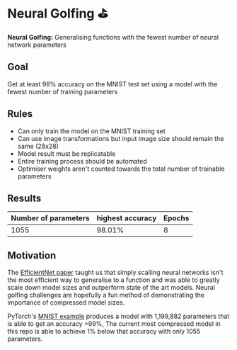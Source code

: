 # Neural Golfing ⛳
**Neural Golfing:** Generalising functions with the fewest number of neural network parameters

## Goal
Get at least 98% accuracy on the MNIST test set using a model with the fewest number of training parameters

## Rules
- Can only train the model on the MNIST training set
- Can use image transformations but input image size should remain the same (28x28)
- Model result must be replicatable
- Entire training process should be automated
- Optimiser weights aren't counted towards the total number of trainable parameters

## Results
| Number of parameters | highest accuracy | Epochs |
| -------------------- | ---------------- | ------ |
| 1055                 | 98.01%           | 8      |

## Motivation
The [EfficientNet paper](https://arxiv.org/abs/1905.11946) taught us that simply scalling neural networks isn't the most efficient way to generalise to a function and was able to greatly scale down model sizes and outperform state of the art models. Neural golfing challenges are hopefully a fun method of demonstrating the importance of compressed model sizes.

PyTorch's [MNIST example](https://github.com/pytorch/examples/blob/main/mnist/main.py) produces a model with 1,199,882 parameters that is able to get an accuracy >99%, The current most compressed model in this repo is able to achieve 1% below that accuracy with only 1055 parameters.

